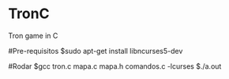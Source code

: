 # TronC
Tron game in C

#Pre-requisitos
$sudo apt-get install libncurses5-dev

#Rodar
$gcc tron.c mapa.c mapa.h comandos.c -lcurses
$./a.out
